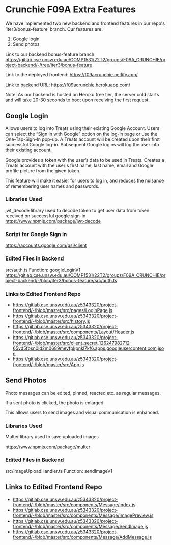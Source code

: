 # Crunchie F09A Extra Features

We have implemented two new backend and frontend features in our repo's ‘iter3/bonus-feature’ branch. Our features are:
1. Google login
2. Send photos

Link to our backend bonus-feature branch: 
https://gitlab.cse.unsw.edu.au/COMP1531/22T2/groups/F09A_CRUNCHIE/project-backend/-/tree/iter3/bonus-feature

Link to the deployed frontend:
https://f09acrunchie.netlify.app/

Link to backend URL:
https://f09acrunchie.herokuapp.com/

Note: As our backend is hosted on Heroku free tier, the server cold starts and will take 20-30 seconds to boot upon receiving the first request. 

## **Google Login**
Allows users to log into Treats using their existing Google Account. Users can select the “Sign in with Google” option on the log-in page or use the One-Tap-Sign-In pop-up. A Treats account will be created upon their first successful Google log-in. Subsequent Google logins will log the user into their existing account. 

Google provides a token with the user’s data to be used in Treats. Creates a Treats account with the user's first name, last name, email and Google profile picture from the given token. 

This feature will make it easier for users to log in, and reduces the nuisance of remembering user names and passwords. 

### Libraries Used
jwt_decode library used to decode token to get user data from token received on successful google sign-in
https://www.npmjs.com/package/jwt-decode

### Script for Google Sign in
https://accounts.google.com/gsi/client

### Edited Files in Backend
src/auth.ts
Function: googleLoginV1
https://gitlab.cse.unsw.edu.au/COMP1531/22T2/groups/F09A_CRUNCHIE/project-backend/-/blob/iter3/bonus-feature/src/auth.ts

### Links to Edited Frontend Repo
- https://gitlab.cse.unsw.edu.au/z5343320/project-frontend/-/blob/master/src/pages/LoginPage.js
- https://gitlab.cse.unsw.edu.au/z5343320/project-frontend/-/blob/master/src/history.js
- https://gitlab.cse.unsw.edu.au/z5343320/project-frontend/-/blob/master/src/components/Layout/Header.js
- https://gitlab.cse.unsw.edu.au/z5343320/project-frontend/-/blob/master/src/client_secret_126247982712-65vd5fbsn0ld2m0689mevfpkpnkl7kf6.apps.googleusercontent.com.json
- https://gitlab.cse.unsw.edu.au/z5343320/project-frontend/-/blob/master/src/App.js

## **Send Photos**

Photo messages can be edited, pinned, reacted etc. as regular messages. 

If a sent photo is clicked, the photo is enlarged.

This allows users to send images and visual communication is enhanced. 

### Libraries Used
Multer library used to save uploaded images

https://www.npmjs.com/package/multer

### Edited Files in Backend
src/imageUploadHandler.ts
Function: sendImageV1

## Links to Edited Frontend Repo
- https://gitlab.cse.unsw.edu.au/z5343320/project-frontend/-/blob/master/src/components/Message/index.js
- https://gitlab.cse.unsw.edu.au/z5343320/project-frontend/-/blob/master/src/components/Message/ImagePreview.js
- https://gitlab.cse.unsw.edu.au/z5343320/project-frontend/-/blob/master/src/components/Message/SendImage.js
- https://gitlab.cse.unsw.edu.au/z5343320/project-frontend/-/blob/master/src/components/Message/AddMessage.js

